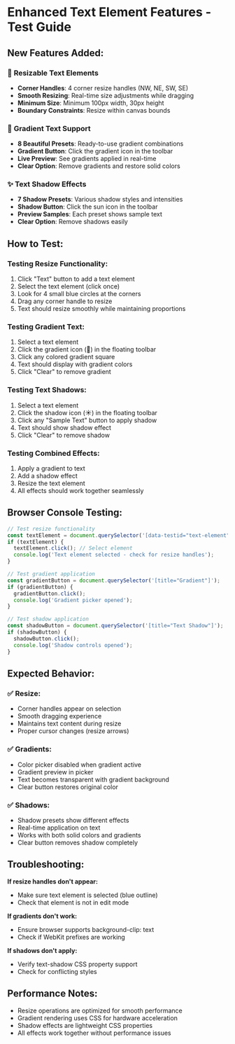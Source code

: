 # Enhanced Text Element Features - Test Guide

## New Features Added:

### 🎨 **Resizable Text Elements**
- **Corner Handles**: 4 corner resize handles (NW, NE, SW, SE)
- **Smooth Resizing**: Real-time size adjustments while dragging
- **Minimum Size**: Minimum 100px width, 30px height
- **Boundary Constraints**: Resize within canvas bounds

### 🌈 **Gradient Text Support**
- **8 Beautiful Presets**: Ready-to-use gradient combinations
- **Gradient Button**: Click the gradient icon in the toolbar
- **Live Preview**: See gradients applied in real-time
- **Clear Option**: Remove gradients and restore solid colors

### ✨ **Text Shadow Effects**
- **7 Shadow Presets**: Various shadow styles and intensities
- **Shadow Button**: Click the sun icon in the toolbar
- **Preview Samples**: Each preset shows sample text
- **Clear Option**: Remove shadows easily

## How to Test:

### Testing Resize Functionality:
1. Click "Text" button to add a text element
2. Select the text element (click once)
3. Look for 4 small blue circles at the corners
4. Drag any corner handle to resize
5. Text should resize smoothly while maintaining proportions

### Testing Gradient Text:
1. Select a text element
2. Click the gradient icon (🌈) in the floating toolbar
3. Click any colored gradient square
4. Text should display with gradient colors
5. Click "Clear" to remove gradient

### Testing Text Shadows:
1. Select a text element
2. Click the shadow icon (☀️) in the floating toolbar
3. Click any "Sample Text" button to apply shadow
4. Text should show shadow effect
5. Click "Clear" to remove shadow

### Testing Combined Effects:
1. Apply a gradient to text
2. Add a shadow effect
3. Resize the text element
4. All effects should work together seamlessly

## Browser Console Testing:

```javascript
// Test resize functionality
const textElement = document.querySelector('[data-testid="text-element"]');
if (textElement) {
  textElement.click(); // Select element
  console.log('Text element selected - check for resize handles');
}

// Test gradient application
const gradientButton = document.querySelector('[title="Gradient"]');
if (gradientButton) {
  gradientButton.click();
  console.log('Gradient picker opened');
}

// Test shadow application
const shadowButton = document.querySelector('[title="Text Shadow"]');
if (shadowButton) {
  shadowButton.click();
  console.log('Shadow controls opened');
}
```

## Expected Behavior:

### ✅ Resize:
- Corner handles appear on selection
- Smooth dragging experience
- Maintains text content during resize
- Proper cursor changes (resize arrows)

### ✅ Gradients:
- Color picker disabled when gradient active
- Gradient preview in picker
- Text becomes transparent with gradient background
- Clear button restores original color

### ✅ Shadows:
- Shadow presets show different effects
- Real-time application on text
- Works with both solid colors and gradients
- Clear button removes shadow completely

## Troubleshooting:

**If resize handles don't appear:**
- Make sure text element is selected (blue outline)
- Check that element is not in edit mode

**If gradients don't work:**
- Ensure browser supports background-clip: text
- Check if WebKit prefixes are working

**If shadows don't apply:**
- Verify text-shadow CSS property support
- Check for conflicting styles

## Performance Notes:
- Resize operations are optimized for smooth performance
- Gradient rendering uses CSS for hardware acceleration
- Shadow effects are lightweight CSS properties
- All effects work together without performance issues
